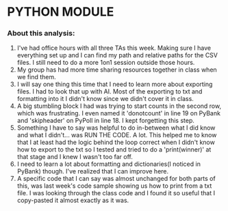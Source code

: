 # PYTHON MODULE

### About this analysis:

1. I've had office hours with all three TAs this week. Making sure I have everything set up and I can find my path and relative paths for the CSV files. I still need to do a more 1on1 session outside those hours.
2. My group has had more time sharing resources together in class when we find them.
3. I will say one thing this time that I need to learn more about exporting files. I had to look that up with AI. Most of the exporting to txt and formatting into it I didn't know since we didn't cover it in class.
4. A big stumbling block I had was trying to start counts in the second row, which was frustrating. I even named it 'donotcount' in line 19 on PyBank and 'skipheader' on PyPoll in line 18. I kept forgetting this step.
5. Something I have to say was helpful to do in-between what I did know and what I didn't... was RUN THE CODE. A lot. This helped me to know that I at least had the logic behind the loop correct when I didn't know how to export to the txt so I tested and tried to do a 'print(winner)' at that stage and I knew I wasn't too far off.
6. I need to learn a lot about formatting and dictionaries(I noticed in PyBank) though. I've realized that I can improve here.
7. A specific code that I can say was almost unchanged for both parts of this, was last week's code sample showing us how to print from a txt file. I was looking through the class code and I found it so useful that I copy-pasted it almost exactly as it was.
